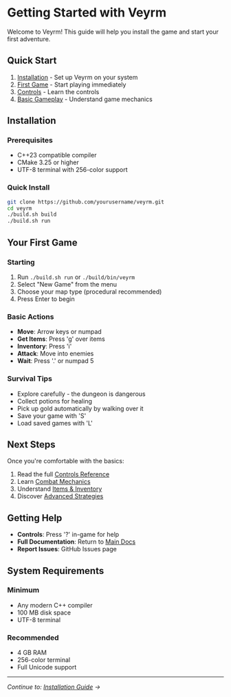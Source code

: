 # Getting Started with Veyrm

Welcome to Veyrm! This guide will help you install the game and start your first adventure.

## Quick Start

1. [Installation](installation.md) - Set up Veyrm on your system
2. [First Game](first-game.md) - Start playing immediately
3. [Controls](controls.md) - Learn the controls
4. [Basic Gameplay](../guides/player/gameplay.md) - Understand game mechanics

## Installation

### Prerequisites
- C++23 compatible compiler
- CMake 3.25 or higher
- UTF-8 terminal with 256-color support

### Quick Install
```bash
git clone https://github.com/yourusername/veyrm.git
cd veyrm
./build.sh build
./build.sh run
```

## Your First Game

### Starting
1. Run `./build.sh run` or `./build/bin/veyrm`
2. Select "New Game" from the menu
3. Choose your map type (procedural recommended)
4. Press Enter to begin

### Basic Actions
- **Move**: Arrow keys or numpad
- **Get Items**: Press 'g' over items
- **Inventory**: Press 'i'
- **Attack**: Move into enemies
- **Wait**: Press '.' or numpad 5

### Survival Tips
- Explore carefully - the dungeon is dangerous
- Collect potions for healing
- Pick up gold automatically by walking over it
- Save your game with 'S'
- Load saved games with 'L'

## Next Steps

Once you're comfortable with the basics:

1. Read the full [Controls Reference](controls.md)
2. Learn [Combat Mechanics](../guides/player/combat.md)
3. Understand [Items & Inventory](../guides/player/items.md)
4. Discover [Advanced Strategies](../guides/player/strategies.md)

## Getting Help

- **Controls**: Press '?' in-game for help
- **Full Documentation**: Return to [Main Docs](../README.md)
- **Report Issues**: GitHub Issues page

## System Requirements

### Minimum
- Any modern C++ compiler
- 100 MB disk space
- UTF-8 terminal

### Recommended
- 4 GB RAM
- 256-color terminal
- Full Unicode support

---

*Continue to: [Installation Guide](installation.md) →*